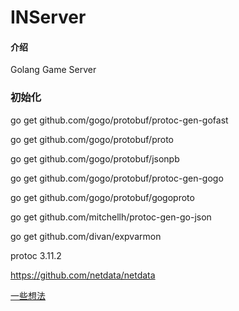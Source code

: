 # INServer

#### 介绍
Golang Game Server

### 初始化
go get github.com/gogo/protobuf/protoc-gen-gofast

go get github.com/gogo/protobuf/proto

go get github.com/gogo/protobuf/jsonpb

go get github.com/gogo/protobuf/protoc-gen-gogo

go get github.com/gogo/protobuf/gogoproto

go get github.com/mitchellh/protoc-gen-go-json

go get github.com/divan/expvarmon

protoc 3.11.2

https://github.com/netdata/netdata

[一些想法](https://github.com/iNeverSleeeeep/INServer/blob/master/MIND.md)


